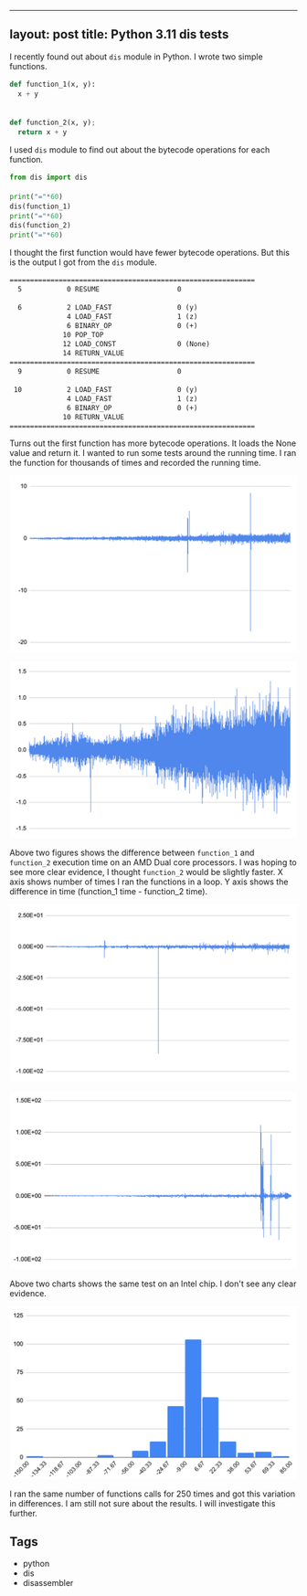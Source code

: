 ------
layout: post
title: Python 3.11 dis tests
--- 

I recently found out about `dis` module in Python. I wrote two simple functions.

```python
def function_1(x, y):
  x + y


def function_2(x, y);
  return x + y
```

I used `dis` module to find out about the bytecode operations for each function. 

```python
from dis import dis

print("="*60)
dis(function_1)
print("="*60)
dis(function_2)
print("="*60)
```

I thought the first function would have fewer bytecode operations. But this is the output I got from the `dis` module.

```console
============================================================
  5           0 RESUME                   0

  6           2 LOAD_FAST                0 (y)
              4 LOAD_FAST                1 (z)
              6 BINARY_OP                0 (+)
             10 POP_TOP
             12 LOAD_CONST               0 (None)
             14 RETURN_VALUE
============================================================
  9           0 RESUME                   0

 10           2 LOAD_FAST                0 (y)
              4 LOAD_FAST                1 (z)
              6 BINARY_OP                0 (+)
             10 RETURN_VALUE
============================================================
```

Turns out the first function has more bytecode operations. It loads the None value and return it. I wanted to run some tests around the running time. I ran the function for thousands of times and recorded the running time. 

![](../resources/16.png)

![](../resources/17.png)

Above two figures shows the difference between `function_1` and `function_2` execution time on an AMD Dual core processors. I was hoping to see more clear evidence, I thought `function_2` would be slightly faster. X axis shows number of times I ran the functions in a loop. Y axis shows the difference in time (function_1 time - function_2 time).

![](../resources/18.png)

![](../resources/19.png)

Above two charts shows the same test on an Intel chip. I don't see any clear evidence.

![](../resources/20.jpeg)

I ran the same number of functions calls for 250 times and got this variation in differences. I am still not sure about the results. I will investigate this further.

## Tags

- python
- dis
- disassembler
